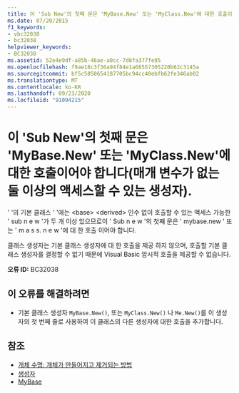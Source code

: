 ```yaml
---
title: 이 'Sub New'의 첫째 문은 'MyBase.New' 또는 'MyClass.New'에 대한 호출이어야 합니다(매개 변수가 없는 둘 이상의 액세스할 수 있는 생성자).
ms.date: 07/20/2015
f1_keywords:
- vbc32038
- bc32038
helpviewer_keywords:
- BC32038
ms.assetid: 52e4e9df-a85b-46ae-a0cc-7d8fa377fe95
ms.openlocfilehash: f9ae18c3f36a94f84e1a68557305220b62c3145a
ms.sourcegitcommit: bf5c5850654187705bc94cc40ebfb62fe346ab02
ms.translationtype: MT
ms.contentlocale: ko-KR
ms.lasthandoff: 09/23/2020
ms.locfileid: "91094215"
---
```

# <a name="first-statement-of-this-sub-new-must-be-a-call-to-mybasenew-or-myclassnew-more-than-one-accessible-constructor-without-parameters"></a>이 'Sub New'의 첫째 문은 'MyBase.New' 또는 'MyClass.New'에 대한 호출이어야 합니다(매개 변수가 없는 둘 이상의 액세스할 수 있는 생성자).

' '의 기본 클래스 ' '에는 \<base> \<derived> 인수 없이 호출할 수 있는 액세스 가능한 ' sub n e w '가 두 개 이상 있으므로이 ' Sub n e w '의 첫째 문은 ' mybase.new ' 또는 ' m a s s. n e w '에 대 한 호출 이어야 합니다.  
  
 클래스 생성자는 기본 클래스 생성자에 대 한 호출을 제공 하지 않으며, 호출할 기본 클래스 생성자를 결정할 수 없기 때문에 Visual Basic 암시적 호출을 제공할 수 없습니다.  
  
 **오류 ID:** BC32038  
  
## <a name="to-correct-this-error"></a>이 오류를 해결하려면  
  
- 기본 클래스 생성자 `MyBase.New()`, 또는 `MyClass.New()` 나 `Me.New()`를 이 생성자의 첫 번째 줄로 사용하여 이 클래스의 다른 생성자에 대한 호출을 추가합니다.  
  
## <a name="see-also"></a>참조

- [개체 수명: 개체가 만들어지고 제거되는 방법](../programming-guide/language-features/objects-and-classes/object-lifetime-how-objects-are-created-and-destroyed.md)
- [생성자](../programming-guide/concepts/object-oriented-programming.md#constructors)
- [MyBase](../programming-guide/program-structure/me-my-mybase-and-myclass.md#mybase)
